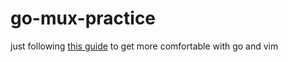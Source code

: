 # go-mux-practice

just following [this guide](https://semaphoreci.com/community/tutorials/building-and-testing-a-rest-api-in-go-with-gorilla-mux-and-postgresql)
to get more comfortable with go and vim

